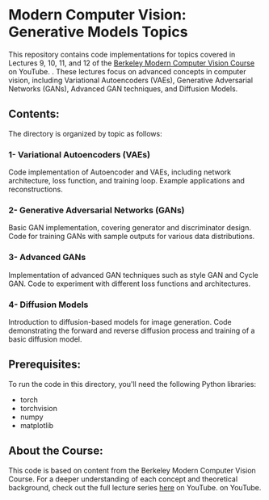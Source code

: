 # Modern Computer Vision: Generative Models Topics

This repository contains code implementations for topics covered in Lectures 9, 10, 11, and 12 of the [Berkeley Modern Computer Vision Course](https://www.youtube.com/watch?v=687zEGODmHA&list=PLzWRmD0Vi2KVsrCqA4VnztE4t71KnTnP5&index=12) on YouTube.
. These lectures focus on advanced concepts in computer vision, including Variational Autoencoders (VAEs), Generative Adversarial Networks (GANs), Advanced GAN techniques, and Diffusion Models.

## **Contents:**

The directory is organized by topic as follows:

### **1- Variational Autoencoders (VAEs)**
Code implementation of Autoencoder and VAEs, including network architecture, loss function, and training loop.
Example applications and reconstructions.

### **2- Generative Adversarial Networks (GANs)**
Basic GAN implementation, covering generator and discriminator design.
Code for training GANs with sample outputs for various data distributions.

### **3- Advanced GANs**
Implementation of advanced GAN techniques such as style GAN and Cycle GAN.
Code to experiment with different loss functions and architectures.

### **4- Diffusion Models**
Introduction to diffusion-based models for image generation.
Code demonstrating the forward and reverse diffusion process and training of a basic diffusion model.

## **Prerequisites:**

To run the code in this directory, you'll need the following Python libraries:

* torch
* torchvision
* numpy
* matplotlib


## **About the Course:**

This code is based on content from the Berkeley Modern Computer Vision Course. For a deeper understanding of each concept and theoretical background, check out the full lecture series [here](https://www.youtube.com/watch?v=687zEGODmHA&list=PLzWRmD0Vi2KVsrCqA4VnztE4t71KnTnP5&index=12) on YouTube.
 on YouTube.
